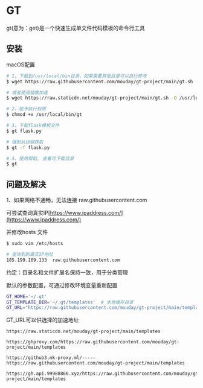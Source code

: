 # GT

gt(意为：get)是一个快速生成单文件代码模板的命令行工具

## 安装 

macOS配置

```bash
# 1、下载到/usr/local/bin目录，如果需要其他目录可以自行修改
$ wget https://raw.githubusercontent.com/mouday/gt-project/main/gt.sh -O /usr/local/bin/gt

# 或者使用镜像加速
$ wget https://raw.staticdn.net/mouday/gt-project/main/gt.sh -O /usr/local/bin/gt

# 2、赋予执行权限
$ chmod +x /usr/local/bin/gt

# 3、下载flask模板文件
$ gt flask.py

# 强制从远端获取
$ gt -f flask.py

# 4、使用帮助, 查看可下载目录
$ gt

```

## 问题及解决

1、如果网络不通畅，无法连接 raw.githubusercontent.com

可尝试查询真实IP[https://www.ipaddress.com/](https://www.ipaddress.com/)

并修改hosts 文件
```bash
$ sudo vim /etc/hosts

# 查询到的真实IP地址
185.199.109.133  raw.githubusercontent.com
```

约定：目录名和文件扩展名保持一致，用于分类管理

默认的参数配置，可通过修改环境变量重新配置
```bash
GT_HOME='~/.gt'
GT_TEMPLATE_DIR='~/.gt/templates'  # 本地缓存目录
GT_URL="https://raw.githubusercontent.com/mouday/gt-project/main/templates"
```

GT_URL可以供选择的加速地址
```
https://raw.staticdn.net/mouday/gt-project/main/templates

https://ghproxy.com/https://raw.githubusercontent.com/mouday/gt-project/main/templates

https://github3.mk-proxy.ml/-----https://raw.githubusercontent.com/mouday/gt-project/main/templates

https://gh.api.99988866.xyz/https://raw.githubusercontent.com/mouday/gt-project/main/templates

```